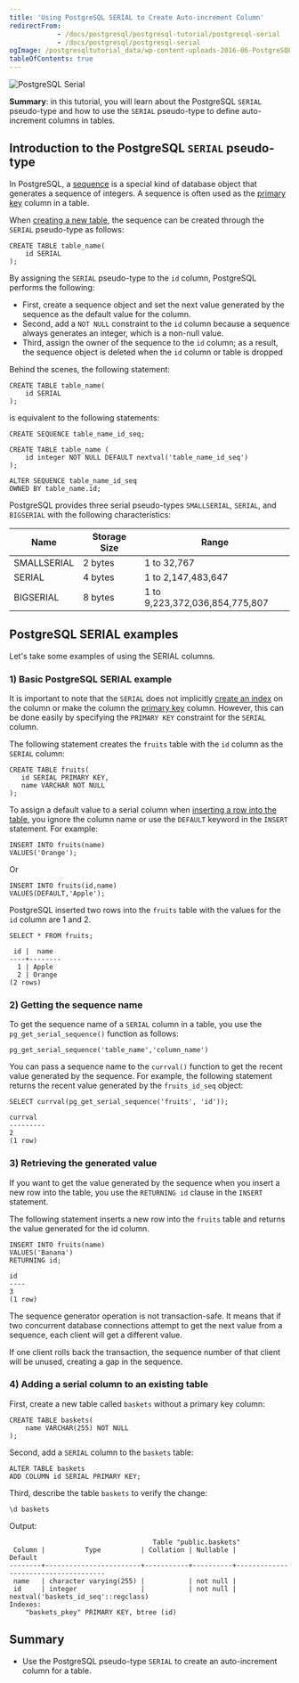 ```yaml
---
title: 'Using PostgreSQL SERIAL to Create Auto-increment Column'
redirectFrom: 
            - /docs/postgresql/postgresql-tutorial/postgresql-serial
            - /docs/postgresql/postgresql-serial
ogImage: /postgresqltutorial_data/wp-content-uploads-2016-06-PostgreSQL-Serial-268x300.png
tableOfContents: true
---
```


![PostgreSQL Serial](/postgresqltutorial_data/wp-content-uploads-2016-06-PostgreSQL-Serial-268x300.png)

**Summary**: in this tutorial, you will learn about the PostgreSQL `SERIAL` pseudo-type and how to use the `SERIAL` pseudo-type to define auto-increment columns in tables.

## Introduction to the PostgreSQL `SERIAL` pseudo-type

In PostgreSQL, a [sequence](/docs/postgresql/postgresql-sequences) is a special kind of database object that generates a sequence of integers. A sequence is often used as the [primary key](/docs/postgresql/postgresql-tutorial/postgresql-primary-key) column in a table.

When [creating a new table](/docs/postgresql/postgresql-create-table), the sequence can be created through the `SERIAL` pseudo-type as follows:

```
CREATE TABLE table_name(
    id SERIAL
);
```

By assigning the `SERIAL` pseudo-type to the `id` column, PostgreSQL performs the following:

- First, create a sequence object and set the next value generated by the sequence as the default value for the column.
- Second, add a `NOT NULL` constraint to the `id` column because a sequence always generates an integer, which is a non-null value.
- Third, assign the owner of the sequence to the `id` column; as a result, the sequence object is deleted when the `id` column or table is dropped

Behind the scenes, the following statement:

```
CREATE TABLE table_name(
    id SERIAL
);
```

is equivalent to the following statements:

```
CREATE SEQUENCE table_name_id_seq;

CREATE TABLE table_name (
    id integer NOT NULL DEFAULT nextval('table_name_id_seq')
);

ALTER SEQUENCE table_name_id_seq
OWNED BY table_name.id;
```

PostgreSQL provides three serial pseudo-types `SMALLSERIAL`, `SERIAL`, and `BIGSERIAL` with the following characteristics:

| **Name**    | **Storage Size** | **Range**                      |
| ----------- | ---------------- | ------------------------------ |
| SMALLSERIAL | 2 bytes          | 1 to 32,767                    |
| SERIAL      | 4 bytes          | 1 to 2,147,483,647             |
| BIGSERIAL   | 8 bytes          | 1 to 9,223,372,036,854,775,807 |

## PostgreSQL SERIAL examples

Let's take some examples of using the SERIAL columns.

### 1) Basic PostgreSQL SERIAL example

It is important to note that the `SERIAL` does not implicitly [create an index](/docs/postgresql/postgresql-indexes/postgresql-create-index) on the column or make the column the [primary key](/docs/postgresql/postgresql-primary-key) column. However, this can be done easily by specifying the `PRIMARY KEY` constraint for the `SERIAL` column.

The following statement creates the `fruits` table with the `id` column as the `SERIAL` column:

```
CREATE TABLE fruits(
   id SERIAL PRIMARY KEY,
   name VARCHAR NOT NULL
);
```

To assign a default value to a serial column when [inserting a row into the table](/docs/postgresql/postgresql-insert), you ignore the column name or use the `DEFAULT` keyword in the `INSERT` statement. For example:

```
INSERT INTO fruits(name)
VALUES('Orange');
```

Or

```
INSERT INTO fruits(id,name)
VALUES(DEFAULT,'Apple');
```

PostgreSQL inserted two rows into the `fruits` table with the values for the `id` column are 1 and 2.

```
SELECT * FROM fruits;
```

```
 id |  name
----+--------
  1 | Apple
  2 | Orange
(2 rows)
```

### 2) Getting the sequence name

To get the sequence name of a `SERIAL` column in a table, you use the `pg_get_serial_sequence()` function as follows:

```
pg_get_serial_sequence('table_name','column_name')
```

You can pass a sequence name to the `currval()` function to get the recent value generated by the sequence. For example, the following statement returns the recent value generated by the `fruits_id_seq` object:

```
SELECT currval(pg_get_serial_sequence('fruits', 'id'));
```

```
currval
---------
2
(1 row)
```

### 3) Retrieving the generated value

If you want to get the value generated by the sequence when you insert a new row into the table, you use the `RETURNING id` clause in the `INSERT` statement.

The following statement inserts a new row into the `fruits` table and returns the value generated for the id column.

```
INSERT INTO fruits(name)
VALUES('Banana')
RETURNING id;
```

```
id
----
3
(1 row)
```

The sequence generator operation is not transaction-safe. It means that if two concurrent database connections attempt to get the next value from a sequence, each client will get a different value.

If one client rolls back the transaction, the sequence number of that client will be unused, creating a gap in the sequence.

### 4) Adding a serial column to an existing table

First, create a new table called `baskets` without a primary key column:

```
CREATE TABLE baskets(
    name VARCHAR(255) NOT NULL
);
```

Second, add a `SERIAL` column to the `baskets` table:

```
ALTER TABLE baskets
ADD COLUMN id SERIAL PRIMARY KEY;
```

Third, describe the table `baskets` to verify the change:

```
\d baskets
```

Output:

```
                                    Table "public.baskets"
 Column |          Type          | Collation | Nullable |               Default
--------+------------------------+-----------+----------+-------------------------------------
 name   | character varying(255) |           | not null |
 id     | integer                |           | not null | nextval('baskets_id_seq'::regclass)
Indexes:
    "baskets_pkey" PRIMARY KEY, btree (id)
```

## Summary

- Use the PostgreSQL pseudo-type `SERIAL` to create an auto-increment column for a table.
